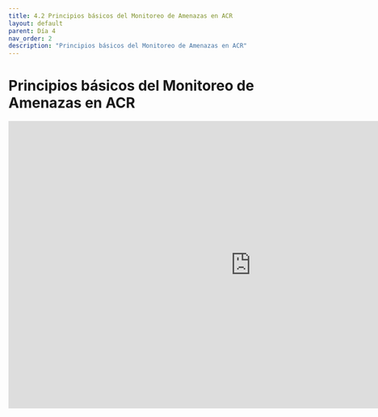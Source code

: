 ```yaml
---
title: 4.2 Principios básicos del Monitoreo de Amenazas en ACR
layout: default
parent: Día 4
nav_order: 2
description: "Principios básicos del Monitoreo de Amenazas en ACR"
---
```


# Principios básicos del Monitoreo de Amenazas en ACR

<iframe src="https://docs.google.com/presentation/d/e/2PACX-1vQ8j1B-VJFDXxxX0cedZWea7DTdxgKP5vQ2INIxmIiZo5c6cxIjSuzw2rXE3on2Bg/pubembed?start=false&loop=false&delayms=3000" frameborder="0" width="960" height="569" allowfullscreen="true" mozallowfullscreen="true" webkitallowfullscreen="true"></iframe>